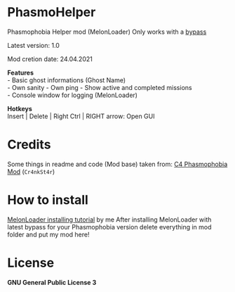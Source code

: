 ﻿# PhasmoHelper
Phasmophobia Helper mod (MelonLoader)
Only works with a [bypass](https://github.com/Cr4nkSt4r/PhasBypass) 

Latest version: 1.0

Mod cretion date: 24.04.2021

**Features**  
\- Basic ghost informations (Ghost Name)   
\- Own sanity 
\- Own ping
\- Show active and completed missions  
\- Console window for logging (MelonLoader)  


**Hotkeys**  
Insert | Delete | Right Ctrl | RIGHT arrow: Open GUI   

# Credits
Some things in readme and code (Mod base) taken from: [C4 Phasmophobia Mod](https://github.com/Cr4nkSt4r/phasmophobia-melon-mod) (`Cr4nkSt4r`)

# How to install
[MelonLoader installing tutorial](https://www.youtube.com/watch?v=WFUkyPGim0M) by me
After installing MelonLoader with latest bypass for your Phasmophobia version delete everything in mod folder and put my mod here!

# License
**GNU General Public License 3**
